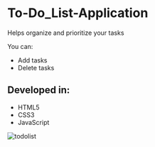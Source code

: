 # To-Do_List-Application
<p>Helps organize and prioritize your tasks</p>
<p>You can:</p>
<ul>
  <li>Add tasks</li>
  <li>Delete tasks</li>
</ul>
<h2>Developed in: </h2>
<ul>
  <li>HTML5</li>
  <li>CSS3</li>
  <li>JavaScript</li>
</ul>


![todolist](https://github.com/XolaniLan/To-Do_List-Application/assets/140137794/22d1c003-255d-48ff-bbf0-c9f31b1b4944)


